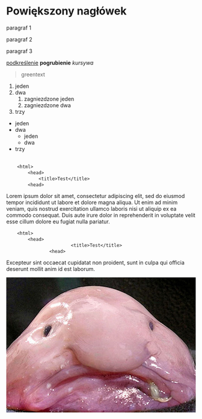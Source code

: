 # Powiększony nagłówek

paragraf 1

paragraf 2

paragraf 3

<ins>podkreślenie</ins>
**pogrubienie**
*kursywa*

>greentext

1. jeden
2. dwa
	1. zagniezdzone jeden
	2. zagniezdzone dwa
3. trzy

- jeden
- dwa
	- jeden
	- dwa
- trzy

```

	<html>
		<head>
			<title>Test</title>
		<head>
```
Lorem ipsum dolor sit amet, consectetur adipiscing elit, sed do eiusmod tempor incididunt ut labore et dolore magna aliqua. Ut enim ad minim veniam, quis nostrud exercitation ullamco laboris nisi ut aliquip ex ea commodo consequat. Duis aute irure dolor in reprehenderit in voluptate velit esse cillum dolore eu fugiat nulla pariatur.

		<html>
			<head>
                        	<title>Test</title>
                	<head>

 Excepteur sint occaecat cupidatat non proident, sunt in culpa qui officia deserunt mollit anim id est laborum.


![Alt text](https://github.com/mtallar/warsztat_13/blob/master/blobfish.jpg)
